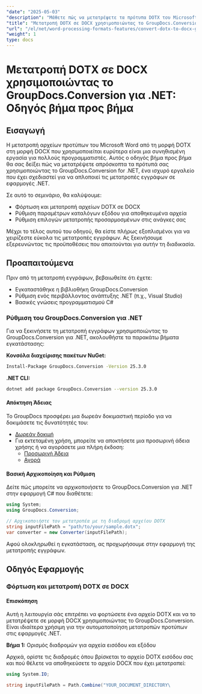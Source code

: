 ```yaml
---
"date": "2025-05-03"
"description": "Μάθετε πώς να μετατρέψετε τα πρότυπα DOTX του Microsoft Word σε μορφή DOCX χρησιμοποιώντας το GroupDocs.Conversion για .NET. Βελτιστοποιήστε την επεξεργασία εγγράφων με αυτόν τον εύχρηστο οδηγό."
"title": "Μετατροπή DOTX σε DOCX χρησιμοποιώντας το GroupDocs.Conversion για .NET™&#58; Ένας οδηγός βήμα προς βήμα"
"url": "/el/net/word-processing-formats-features/convert-dotx-to-docx-groupdocs-conversion-net/"
"weight": 1
type: docs
---
```

# Μετατροπή DOTX σε DOCX χρησιμοποιώντας το GroupDocs.Conversion για .NET: Οδηγός βήμα προς βήμα

## Εισαγωγή

Η μετατροπή αρχείων προτύπων του Microsoft Word από τη μορφή DOTX στη μορφή DOCX που χρησιμοποιείται ευρύτερα είναι μια συνηθισμένη εργασία για πολλούς προγραμματιστές. Αυτός ο οδηγός βήμα προς βήμα θα σας δείξει πώς να μετατρέψετε απρόσκοπτα τα πρότυπά σας χρησιμοποιώντας το GroupDocs.Conversion for .NET, ένα ισχυρό εργαλείο που έχει σχεδιαστεί για να απλοποιεί τις μετατροπές εγγράφων σε εφαρμογές .NET.

Σε αυτό το σεμινάριο, θα καλύψουμε:
- Φόρτωση και μετατροπή αρχείων DOTX σε DOCX
- Ρύθμιση παραμέτρων καταλόγων εξόδου για αποθηκευμένα αρχεία
- Ρύθμιση επιλογών μετατροπής προσαρμοσμένων στις ανάγκες σας

Μέχρι το τέλος αυτού του οδηγού, θα είστε πλήρως εξοπλισμένοι για να χειρίζεστε εύκολα τις μετατροπές εγγράφων. Ας ξεκινήσουμε εξερευνώντας τις προϋποθέσεις που απαιτούνται για αυτήν τη διαδικασία.

## Προαπαιτούμενα

Πριν από τη μετατροπή εγγράφων, βεβαιωθείτε ότι έχετε:
- Εγκαταστάθηκε η βιβλιοθήκη GroupDocs.Conversion
- Ρύθμιση ενός περιβάλλοντος ανάπτυξης .NET (π.χ., Visual Studio)
- Βασικές γνώσεις προγραμματισμού C#

### Ρύθμιση του GroupDocs.Conversion για .NET

Για να ξεκινήσετε τη μετατροπή εγγράφων χρησιμοποιώντας το GroupDocs.Conversion για .NET, ακολουθήστε τα παρακάτω βήματα εγκατάστασης:

**Κονσόλα διαχείρισης πακέτων NuGet:**
```bash
Install-Package GroupDocs.Conversion -Version 25.3.0
```

**\.NET CLI:**
```bash
dotnet add package GroupDocs.Conversion --version 25.3.0
```

#### Απόκτηση Άδειας

Το GroupDocs προσφέρει μια δωρεάν δοκιμαστική περίοδο για να δοκιμάσετε τις δυνατότητές του:
- [Δωρεάν δοκιμή](https://releases.groupdocs.com/conversion/net/)
- Για εκτεταμένη χρήση, μπορείτε να αποκτήσετε μια προσωρινή άδεια χρήσης ή να αγοράσετε μια πλήρη έκδοση:
  - [Προσωρινή Άδεια](https://purchase.groupdocs.com/temporary-license/)
  - [Αγορά](https://purchase.groupdocs.com/buy)

#### Βασική Αρχικοποίηση και Ρύθμιση

Δείτε πώς μπορείτε να αρχικοποιήσετε το GroupDocs.Conversion για .NET στην εφαρμογή C# που διαθέτετε:

```csharp
using System;
using GroupDocs.Conversion;

// Αρχικοποιήστε τον μετατροπέα με τη διαδρομή αρχείου DOTX
string inputFilePath = "path/to/your/sample.dotx";
var converter = new Converter(inputFilePath);
```

Αφού ολοκληρωθεί η εγκατάσταση, ας προχωρήσουμε στην εφαρμογή της μετατροπής εγγράφων.

## Οδηγός Εφαρμογής

### Φόρτωση και μετατροπή DOTX σε DOCX

#### Επισκόπηση

Αυτή η λειτουργία σάς επιτρέπει να φορτώσετε ένα αρχείο DOTX και να το μετατρέψετε σε μορφή DOCX χρησιμοποιώντας το GroupDocs.Conversion. Είναι ιδιαίτερα χρήσιμη για την αυτοματοποίηση μετατροπών προτύπων στις εφαρμογές .NET.

**Βήμα 1:** Ορισμός διαδρομών για αρχεία εισόδου και εξόδου

Αρχικά, ορίστε τις διαδρομές όπου βρίσκεται το αρχείο DOTX εισόδου σας και πού θέλετε να αποθηκεύσετε το αρχείο DOCX που έχει μετατραπεί:

```csharp
using System.IO;

string inputFilePath = Path.Combine("YOUR_DOCUMENT_DIRECTORY\